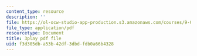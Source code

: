```yaml
---
content_type: resource
description: ''
file: https://ol-ocw-studio-app-production.s3.amazonaws.com/courses/9-00sc-introduction-to-psychology-fall-2011/f3d305dba53b42df3dbdfdb0a66b4328_lBU64nfe8nM.pdf
file_type: application/pdf
resourcetype: Document
title: 3play pdf file
uid: f3d305db-a53b-42df-3dbd-fdb0a66b4328
---
```

